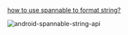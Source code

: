 [how to use spannable to format string?](http://li2.me/2016/03/android-how-to-use-spannable-to-format-string.html)

![android-spannable-string-api](https://github.com/li2/Learning_Android_Open_Source/blob/master/AndroidTextSample/android-spannable-string-api.png)
